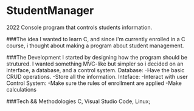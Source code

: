 # StudentManager
2022
Console program that controls students information.

###The idea
I wanted to learn C, and since i'm currently enrolled in a C course, i thought about making a program about student management.

###The Development
I started by designing how the program should be strutured. I wanted something MVC-like but simpler so i decided on an interface, a database, and a control system.
Database:
-Have the basic CRUD operations.
-Store all the information.
Inteface:
-Interact with user
Control System:
-Make sure the rules of enrollment are applied
-Make calculations

###Tech && Methodologies
C, Visual Studio Code, Linux;
